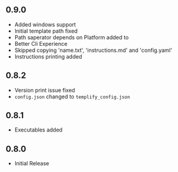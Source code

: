 ## 0.9.0

- Added windows support
- Initial template path fixed
- Path saperator depends on Platform added to 
- Better Cli Experience
- Skipped copying 'name.txt', 'instructions.md' and 'config.yaml'
- Instructions printing added

## 0.8.2

- Version print issue fixed
- `config.json` changed to `templify_config.json`

## 0.8.1

- Executables added

## 0.8.0

- Initial Release
